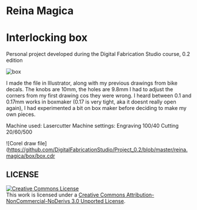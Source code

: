 # Reina Magica
# Interlocking box

Personal project developed during the Digital Fabrication Studio course, 0.2 edition

![box](http://fablab.aalto.fi/site/sites/default/files/styles/flickr-img-content/public/004.JPG)

I made the file in Illustrator, along with my previous drawings from bike decals. The knobs are 10mm, the holes are 9.8mm I had to adjust the corners from my first drawing cos they were wrong. I heard between 0.1 and 0.17mm works in boxmaker (0.17 is very tight, aka it doesnt really open again), I had experimented a bit on box maker before deciding to make my own pieces.  

Machine used: Lasercutter
Machine settings: 
Engraving 100/40 Cutting 20/60/500

![Corel draw file](https://github.com/DigitalFabricationStudio/Project_0.2/blob/master/reina.magica/box/box.cdr

## LICENSE
<a rel="license" href="http://creativecommons.org/licenses/by-nc-nd/3.0/deed.en_US"><img alt="Creative Commons License" style="border-width:0" src="http://i.creativecommons.org/l/by-nc-nd/3.0/88x31.png" /></a><br />This work is licensed under a <a rel="license" href="http://creativecommons.org/licenses/by-nc-nd/3.0/deed.en_US">Creative Commons Attribution-NonCommercial-NoDerivs 3.0 Unported License</a>.